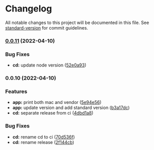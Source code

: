 # Changelog

All notable changes to this project will be documented in this file. See [standard-version](https://github.com/conventional-changelog/standard-version) for commit guidelines.

### [0.0.11](https://github.com/mrako/find-local-ips/compare/v0.0.10...v0.0.11) (2022-04-10)


### Bug Fixes

* **cd:** update node version ([52e0a93](https://github.com/mrako/find-local-ips/commit/52e0a93ffd1a778bbaa256e5ecf7a85786110e12))

### 0.0.10 (2022-04-10)


### Features

* **app:** print both mac and vendor ([5e94e56](https://github.com/mrako/find-local-ips/commit/5e94e56273d03e780ac269c9b46858d934b85c9a))
* **app:** update version and add standard version ([b3a17dc](https://github.com/mrako/find-local-ips/commit/b3a17dcd4500be8273435bb95b30e6178ea32880))
* **cd:** separate release from ci ([4dbd1a8](https://github.com/mrako/find-local-ips/commit/4dbd1a86f250d77c78e6c712cf2be439e0175d12))


### Bug Fixes

* **cd:** rename cd to ci ([70d536f](https://github.com/mrako/find-local-ips/commit/70d536f1f5075964f8115842351133644263fbdf))
* **cd:** rename release ([2f144cb](https://github.com/mrako/find-local-ips/commit/2f144cb2ae10ef638846f37449e250da828bf41f))
